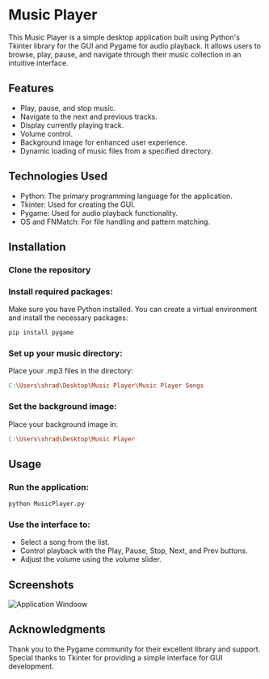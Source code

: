 # Music Player

This Music Player is a simple desktop application built using Python's Tkinter library for the GUI and Pygame for audio playback. It allows users to browse, play, pause, and navigate through their music collection in an intuitive interface.

## Features
* Play, pause, and stop music.
* Navigate to the next and previous tracks.
* Display currently playing track.
* Volume control.
* Background image for enhanced user experience.
* Dynamic loading of music files from a specified directory.

## Technologies Used
* Python: The primary programming language for the application.
* Tkinter: Used for creating the GUI.
* Pygame: Used for audio playback functionality.
* OS and FNMatch: For file handling and pattern matching.

## Installation
### Clone the repository

### Install required packages: 
Make sure you have Python installed. You can create a virtual environment and install the necessary packages:
```bash
pip install pygame
```

### Set up your music directory: 
Place your .mp3 files in the directory:
```makefile
C:\Users\shrad\Desktop\Music Player\Music Player Songs
```

### Set the background image: 
Place your background image in:
```makefile
C:\Users\shrad\Desktop\Music Player
```

## Usage
### Run the application:
```bash
python MusicPlayer.py
```

### Use the interface to:
* Select a song from the list.
* Control playback with the Play, Pause, Stop, Next, and Prev buttons.
* Adjust the volume using the volume slider.
  
## Screenshots
![Application Windoow](https://github.com/ShraddhaSatpute/Music-Player-using-Python/commit/f182fe3473cc35e77da88990634678e99005ab7a)

## Acknowledgments
Thank you to the Pygame community for their excellent library and support.
Special thanks to Tkinter for providing a simple interface for GUI development.

